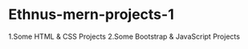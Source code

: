 # Ethnus-mern-projects-1
1.Some HTML &amp; CSS Projects
2.Some Bootstrap &amp; JavaScript Projects 

